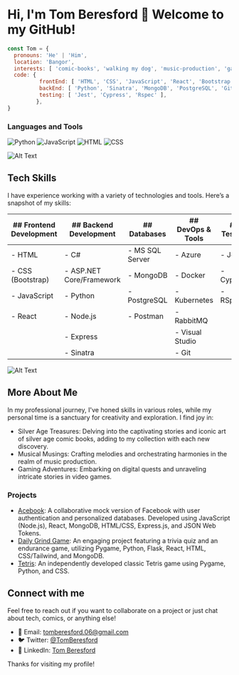   # Hi, I'm Tom Beresford 👋  Welcome to my GitHub!

```javascript
const Tom = {
  pronouns: 'He' | 'Him',
  location: 'Bangor',
  interests: [ 'comic-books', 'walking my dog', 'music-production', 'gaming' ],
  code: {
          frontEnd: [ 'HTML', 'CSS', 'JavaScript', 'React', 'Bootstrap' ],
          backEnd: [ 'Python', 'Sinatra', 'MongoDB', 'PostgreSQL', 'Git', 'Node', 'Express' ],
          testing: [ 'Jest', 'Cypress', 'Rspec' ],
         },
}
```

### Languages and Tools

![Python](https://media.giphy.com/media/kaq6GnxDlJaBq/giphy.gif)
![JavaScript](https://media.giphy.com/media/ln7z2eWriiQAllfVcn/giphy.gif)
![HTML](https://media.giphy.com/media/XAxylRMCdpbEWUAvr8/giphy.gif)
![CSS](https://media.giphy.com/media/fsEaZldNC8A1PJ3mwp/giphy.gif)


![Alt Text](https://user-images.githubusercontent.com/74038190/225813708-98b745f2-7d22-48cf-9150-083f1b00d6c9.gif)
## Tech Skills

I have experience working with a variety of technologies and tools. Here’s a snapshot of my skills:

| ## Frontend Development  | ## Backend Development   | ## Databases           | ## DevOps & Tools         | ## Testing    | 
|--------------------------|--------------------------|------------------------|---------------------------|---------------|
| - HTML                   | - C#                     | - MS SQL Server        | - Azure                   | - Jest        |
| - CSS (Bootstrap)        | - ASP.NET Core/Framework | - MongoDB              | - Docker                  | - Cypress     |
| - JavaScript             | - Python                 | - PostgreSQL           | - Kubernetes              | - RSpec       |
| - React                  | - Node.js                | - Postman              |  - RabbitMQ               |               |
|                          | - Express                |                        | - Visual Studio           |               |
|                          | - Sinatra                |                        | - Git                     |               |

![Alt Text](https://camo.githubusercontent.com/28e64d517089d4b23ff5716340d789b4af32b3aa44001a62677f273d3ee898d5/68747470733a2f2f6d69722d73332d63646e2d63662e626568616e63652e6e65742f70726f6a6563745f6d6f64756c65732f6d61785f313230302f3831626234623136353638343031392e363430623630333864313333652e676966)

## More About Me
In my professional journey, I've honed skills in various roles, while my personal time is a sanctuary for creativity and exploration. I find joy in:

- Silver Age Treasures: Delving into the captivating stories and iconic art of silver age comic books, adding to my collection with each new discovery.
- Musical Musings: Crafting melodies and orchestrating harmonies in the realm of music production.
- Gaming Adventures: Embarking on digital quests and unraveling intricate stories in video games.

### Projects

- [Acebook](https://github.com/ThomasBeresford-0/Acebook): A collaborative mock version of Facebook with user authentication and personalized databases. Developed using JavaScript (Node.js), React, MongoDB, HTML/CSS, Express.js, and JSON Web Tokens.
- [Daily Grind Game](https://github.com/ThomasBeresford-0/Daily-Grind-Game): An engaging project featuring a trivia quiz and an endurance game, utilizing Pygame, Python, Flask, React, HTML, CSS/Tailwind, and MongoDB.
- [Tetris](https://github.com/ThomasBeresford-0/tetris_game): An independently developed classic Tetris game using Pygame, Python, and CSS.


## Connect with me

Feel free to reach out if you want to collaborate on a project or just chat about tech, comics, or anything else!

- 📧 Email: tomberesford.06@gmail.com
- 🐦 Twitter: [@TomBeresford](https://twitter.com/TomBeresford)
- 💼 LinkedIn: [Tom Beresford](https://linkedin.com/in/tom-beresford)

Thanks for visiting my profile!
